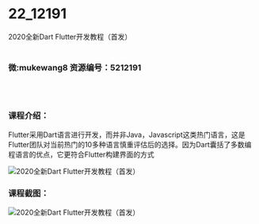 # 22_12191
2020全新Dart Flutter开发教程（首发）
<br/></br>
<h3>微:mukewang8 资源编号：5212191</h3>
<br/></br>
<h3>课程介绍：</h3>
<p>Flutter采用Dart语言进行开发，而并非Java，Javascript这类热门语言，这是Flutter团队对当前热门的10多种语言慎重评估后的选择。因为Dart囊括了多数编程语言的优点，它更符合Flutter构建界面的方式</p>
<p><img src="https://www.ko996.com/wp-content/uploads/img/2020/04/2-64-300x151.png" alt="2020全新Dart Flutter开发教程（首发）"></p>
<div class="info-desc">
<h3>课程截图：</h3>
<p><img src="https://www.ko996.com/wp-content/uploads/img/2020/04/1-97.png" alt="2020全新Dart Flutter开发教程（首发）"></p>


			
<p>&nbsp;</p>
</div>
